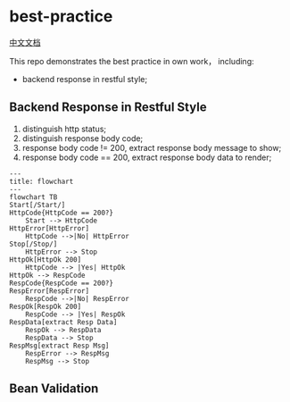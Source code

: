 # best-practice

<a href="./docs/README.zh-CH.md">中文文档</a>

This repo demonstrates the best practice in own work， including:

- backend response in restful style;

## Backend Response in Restful Style

1. distinguish http status;
2. distinguish response body code;
3. response body code != 200, extract response body message to show;
4. response body code == 200, extract response body data to render;

```mermaid
---
title: flowchart
---
flowchart TB
Start[/Start/]
HttpCode{HttpCode == 200?}
	Start --> HttpCode
HttpError[HttpError]
	HttpCode -->|No| HttpError
Stop[/Stop/]
	HttpError --> Stop
HttpOk[HttpOk 200]
	HttpCode --> |Yes| HttpOk
HttpOk --> RespCode
RespCode{RespCode == 200?}
RespError[RespError]
	RespCode -->|No| RespError
RespOk[RespOk 200]
	RespCode --> |Yes| RespOk
RespData[extract Resp Data]
	RespOk --> RespData
    RespData --> Stop
RespMsg[extract Resp Msg]
	RespError --> RespMsg
    RespMsg --> Stop
```

## Bean Validation
